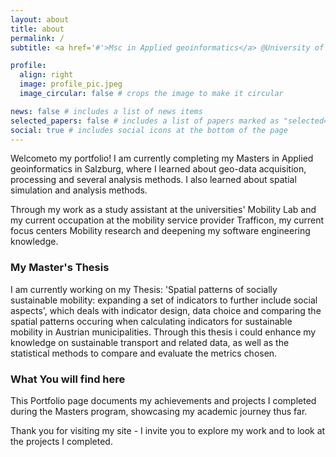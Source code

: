 ```yaml
---
layout: about
title: about
permalink: /
subtitle: <a href='#'>Msc in Applied geoinformatics</a> @University of Salzburg.

profile:
  align: right
  image: profile_pic.jpeg
  image_circular: false # crops the image to make it circular

news: false # includes a list of news items
selected_papers: false # includes a list of papers marked as "selected={true}"
social: true # includes social icons at the bottom of the page
---
```


Welcometo my portfolio! I am currently completing my Masters in Applied geoinformatics in Salzburg, where I learned about geo-data acquisition, processing and several analysis methods. I also learned about spatial simulation and analysis methods.

Through my work as a study assistant at the universities' Mobility Lab  and my current occupation at the mobility service provider Trafficon, my current focus centers Mobility research and deepening my software engineering knowledge.

### My Master's Thesis
I am currently working on my Thesis: 'Spatial patterns of socially sustainable mobility: expanding a set of indicators to further include social aspects', which deals with indicator design, data choice and comparing the spatial patterns occuring when calculating indicators for sustainable mobility in Austrian municipalities. Through this thesis i could enhance my knowledge on sustainable transport and related data, as well as the statistical methods to compare and evaluate the metrics chosen.

### What You will find here
This Portfolio page documents my achievements and projects I completed during the Masters program, showcasing my academic journey thus far. 

Thank you for visiting my site - I invite you to explore my work and to look at the projects I completed.



